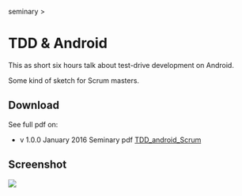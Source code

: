 seminary > 

TDD & Android
=================

 This as short six hours talk about test-drive development on Android.

Some kind of sketch for Scrum masters.

Download
-----------------------
See full pdf on:

 - v 1.0.0 January 2016 Seminary pdf [TDD_android_Scrum](http://aleph1888.github.io/ataraxia_archive/TDD_android_scrum.pdf)

Screenshot
------------------------
![](http://aleph1888.github.io/ataraxia_archive/images/seminary_tdd_android.png)
